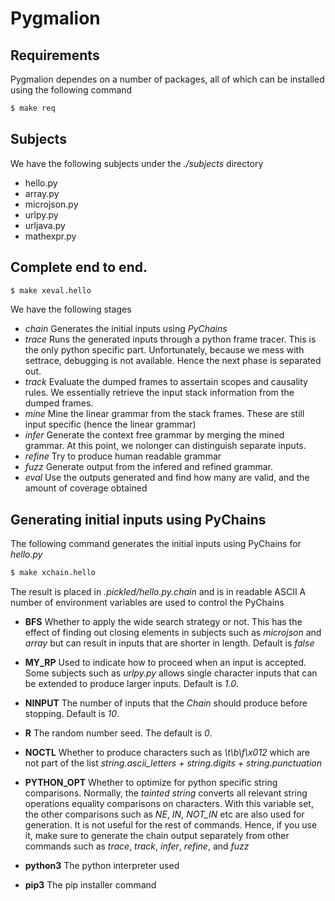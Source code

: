# Pygmalion

## Requirements

Pygmalion dependes on a number of packages, all of which can be installed using
the following command

```bash
$ make req
```

## Subjects

We have the following subjects under the _./subjects_ directory

* hello.py
* array.py
* microjson.py
* urlpy.py
* urljava.py
* mathexpr.py

## Complete end to end.

```bash
$ make xeval.hello
```

We have the following stages

* _chain_
   Generates the initial inputs using _PyChains_
* _trace_
   Runs the generated inputs through a python frame tracer. This is the only
   python specific part. Unfortunately, because we mess with settrace,
   debugging is not available. Hence the next phase is separated out.
* _track_
   Evaluate the dumped frames to assertain scopes and causality rules. We
   essentially retrieve the input stack information from the dumped frames.
* _mine_
   Mine the linear grammar from the stack frames. These are still input
   specific (hence the linear grammar)
* _infer_
   Generate the context free grammar by merging the mined grammar. At this
   point, we nolonger can distinguish separate inputs.
* _refine_
   Try to produce human readable grammar
* _fuzz_
   Generate output from the infered and refined grammar.
* _eval_
   Use the outputs generated and find how many are valid, and the amount of
   coverage obtained


## Generating initial inputs using PyChains

The following command generates the initial inputs using PyChains for
_hello.py_

```bash
$ make xchain.hello
```

The result is placed in _.pickled/hello.py.chain_ and is in readable ASCII
A number of environment variables are used to control the PyChains

* **BFS**
   Whether to apply the wide search strategy or not. This has the effect of
   finding out closing elements in subjects such as *microjson* and *array*
   but can result in inputs that are shorter in length. Default is *false*

* **MY_RP**
   Used to indicate how to proceed when an input is accepted. Some subjects such
   as _urlpy.py_ allows single character inputs that can be extended to produce
   larger inputs. Default is *1.0*.

* **NINPUT**
   The number of inputs that the *Chain* should produce before stopping.
   Default is *10*.

* **R**
   The random number seed. The default is *0*.

* **NOCTL**
   Whether to produce characters such as _\t\b\f\x012_ which are not part of
   the list _string.ascii_letters + string.digits + string.punctuation_

* **PYTHON\_OPT**
   Whether to optimize for python specific string comparisons. Normally, the
   _tainted string_ converts all relevant string operations equality comparisons
   on characters. With this variable set, the other comparisons such as
   *NE*, *IN*, *NOT_IN* etc are also used for generation. It is not useful for
   the rest of commands. Hence, if you use it, make sure to generate the chain
   output separately from other commands such as *trace*, *track*, *infer*,
   *refine*, and *fuzz*


* **python3**
   The python interpreter used

* **pip3**
   The pip installer command
